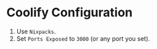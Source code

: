 # Coolify Configuration

1. Use `Nixpacks`.
2. Set `Ports Exposed` to `3000` (or any port you set).
